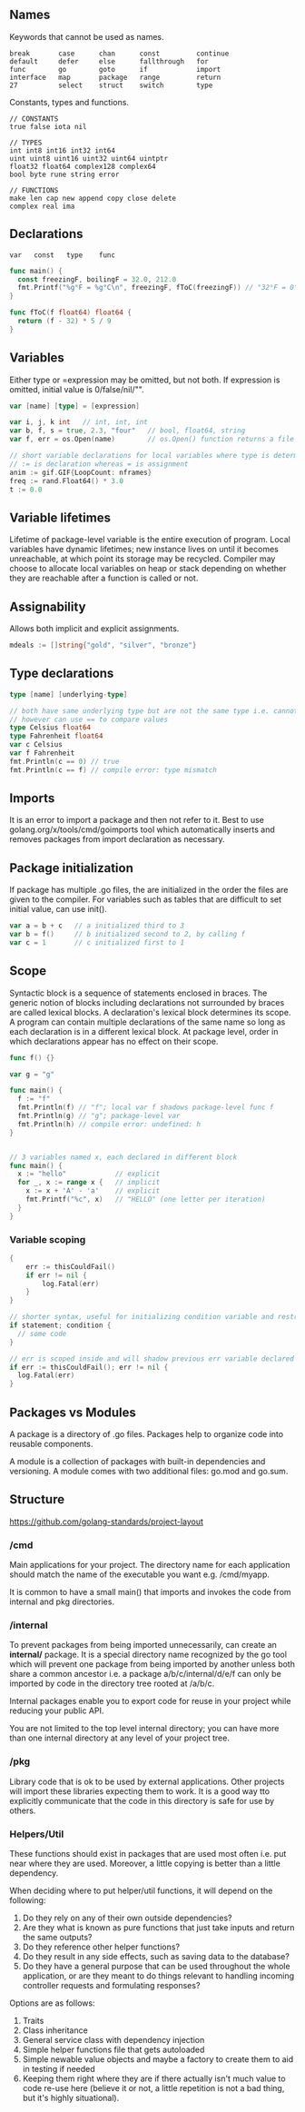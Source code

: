 ## Names

Keywords that cannot be used as names.

```
break       case      chan      const         continue
default     defer     else      fallthrough   for
func        go        goto      if            import
interface   map       package   range         return
27          select    struct    switch        type
```

Constants, types and functions.

```
// CONSTANTS
true false iota nil

// TYPES
int int8 int16 int32 int64
uint uint8 uint16 uint32 uint64 uintptr
float32 float64 complex128 complex64
bool byte rune string error

// FUNCTIONS
make len cap new append copy close delete
complex real ima
```

## Declarations

```
var   const   type    func
```

```GO
func main() {
  const freezingF, boilingF = 32.0, 212.0
  fmt.Printf("%g°F = %g°C\n", freezingF, fToC(freezingF)) // "32°F = 0°C"
}

func fToC(f float64) float64 {
  return (f - 32) * 5 / 9
}
```

## Variables

Either type or =expression may be omitted, but not both. If expression is omitted, initial value is 0/false/nil/"".

```GO
var [name] [type] = [expression]

var i, j, k int   // int, int, int
var b, f, s = true, 2.3, "four"   // bool, float64, string
var f, err = os.Open(name)        // os.Open() function returns a file and an error

// short variable declarations for local variables where type is determined by expression
// := is declaration whereas = is assignment
anim := gif.GIF{LoopCount: nframes}
freq := rand.Float64() * 3.0
t := 0.0
```

## Variable lifetimes

Lifetime of package-level variable is the entire execution of program. Local variables have dynamic lifetimes; new instance lives on until it becomes unreachable, at which point its storage may be recycled. Compiler may choose to allocate local variables on heap or stack depending on whether they are reachable after a function is called or not.

## Assignability

Allows both implicit and explicit assignments.

```GO
mdeals := []string{"gold", "silver", "bronze"}
```

## Type declarations

```go
type [name] [underlying-type]

// both have same underlying type but are not the same type i.e. cannot use == to compare each other
// however can use == to compare values
type Celsius float64
type Fahrenheit float64
var c Celsius
var f Fahrenheit
fmt.Println(c == 0) // true
fmt.Println(c == f) // compile error: type mismatch
```

## Imports

It is an error to import a package and then not refer to it. Best to use golang.org/x/tools/cmd/goimports tool which automatically inserts and removes packages from import declaration as necessary.

## Package initialization

If package has multiple .go files, the are initialized in the order the files are given to the compiler. For variables such as tables that are difficult to set initial value, can use init().

```go
var a = b + c   // a initialized third to 3
var b = f()     // b initialized second to 2, by calling f
var c = 1       // c initialized first to 1
```

## Scope

Syntactic block is a sequence of statements enclosed in braces. The generic notion of blocks including declarations not surrounded by braces are called lexical blocks. A declaration's lexical block determines its scope. A program can contain multiple declarations of the same name so long as each declaration is in a different lexical block. At package level, order in which declarations appear has no effect on their scope.

```GO
func f() {}

var g = "g"

func main() {
  f := "f"
  fmt.Println(f) // "f"; local var f shadows package-level func f
  fmt.Println(g) // "g"; package-level var
  fmt.Println(h) // compile error: undefined: h
}


// 3 variables named x, each declared in different block
func main() {
  x := "hello"            // explicit
  for _, x := range x {   // implicit
    x := x + 'A' - 'a'    // explicit
    fmt.Printf("%c", x)   // "HELLO" (one letter per iteration)
  }
}
```

### Variable scoping

```go
{
    err := thisCouldFail()
    if err != nil {
        log.Fatal(err)
    }
}

// shorter syntax, useful for initializing condition variable and restricting scope of this variable to if block only
if statement; condition {
  // some code
}

// err is scoped inside and will shadow previous err variable declared outside block
if err := thisCouldFail(); err != nil {
  log.Fatal(err)
}
```

## Packages vs Modules

A package is a directory of .go files. Packages help to organize code into reusable components.

A module is a collection of packages with built-in dependencies and versioning. A module comes with two additional files: go.mod and go.sum.

## Structure

https://github.com/golang-standards/project-layout

### /cmd

Main applications for your project. The directory name for each application should match the name of the executable you want e.g. /cmd/myapp.

It is common to have a small main() that imports and invokes the code from internal and pkg directories.

### /internal

To prevent packages from being imported unnecessarily, can create an **internal/** package. It is a special directory name recognized by the go tool which will prevent one package from being imported by another unless both share a common ancestor i.e. a package a/b/c/internal/d/e/f can only be imported by code in the directory tree rooted at /a/b/c.

Internal packages enable you to export code for reuse in your project while reducing your public API.

You are not limited to the top level internal directory; you can have more than one internal directory at any level of your project tree.

### /pkg

Library code that is ok to be used by external applications. Other projects will import these libraries expecting them to work. It is a good way tto explicitly communicate that the code in this directory is safe for use by others.

### Helpers/Util

These functions should exist in packages that are used most often i.e. put near where they are used. Moreover, a little copying is better than a little dependency.

When deciding where to put helper/util functions, it will depend on the following:

1. Do they rely on any of their own outside dependencies?
2. Are they what is known as pure functions that just take inputs and return the same outputs?
3. Do they reference other helper functions?
4. Do they result in any side effects, such as saving data to the database?
5. Do they have a general purpose that can be used throughout the whole application, or are they meant to do things relevant to handling incoming controller requests and formulating responses?

Options are as follows:

1. Traits
2. Class inheritance
3. General service class with dependency injection
4. Simple helper functions file that gets autoloaded
5. Simple newable value objects and maybe a factory to create them to aid in testing if needed
6. Keeping them right where they are if there actually isn't much value to code re-use here (believe it or not, a little repetition is not a bad thing, but it's highly situational).
